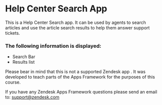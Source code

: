 # Help Center Search App

This is a Help Center Search app. It can be used by agents to search articles and use the article search results to help them answer support tickets.

### The following information is displayed:

* Search Bar
* Results list


Please bear in mind that this is not a supported Zendesk app . It was developed to teach parts of the Apps Framework for the purposes of this course.

If you have any Zendesk Apps Framework questions please send an email to: support@zendesk.com

